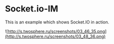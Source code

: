 # Socket.io-IM
This is an example which shows Socket.IO in action.

![http://s.twosphere.ru/screenshots/03_46_35.png](http://s.twosphere.ru/screenshots/03_48_36.png)

